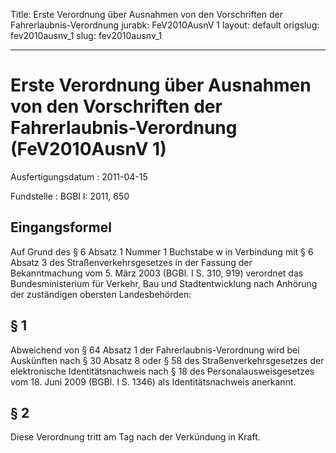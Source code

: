 Title: Erste Verordnung über Ausnahmen von den Vorschriften der Fahrerlaubnis-Verordnung
jurabk: FeV2010AusnV 1
layout: default
origslug: fev2010ausnv_1
slug: fev2010ausnv_1

---

# Erste Verordnung über Ausnahmen von den Vorschriften der Fahrerlaubnis-Verordnung (FeV2010AusnV 1)

Ausfertigungsdatum
:   2011-04-15

Fundstelle
:   BGBl I: 2011, 650


## Eingangsformel

Auf Grund des § 6 Absatz 1 Nummer 1 Buchstabe w in Verbindung mit § 6
Absatz 3 des Straßenverkehrsgesetzes in der Fassung der Bekanntmachung
vom 5. März 2003 (BGBl. I S. 310, 919) verordnet das Bundesministerium
für Verkehr, Bau und Stadtentwicklung nach Anhörung der zuständigen
obersten Landesbehörden:


## § 1

Abweichend von § 64 Absatz 1 der Fahrerlaubnis-Verordnung wird bei
Auskünften nach § 30 Absatz 8 oder § 58 des Straßenverkehrsgesetzes
der elektronische Identitätsnachweis nach § 18 des
Personalausweisgesetzes vom 18. Juni 2009 (BGBl. I S. 1346) als
Identitätsnachweis anerkannt.


## § 2

Diese Verordnung tritt am Tag nach der Verkündung in Kraft.

